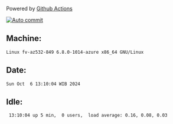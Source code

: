 Powered by [Github Actions](https://github.com/features/actions)

[![Auto commit](https://github.com/hiage/workstation/workflows/Auto%20commit/badge.svg)](https://github.com/hiage/workstation/actions?query=workflow%3A%22Auto+commit%22)

## Machine:
```
Linux fv-az532-849 6.8.0-1014-azure x86_64 GNU/Linux
```
## Date:
```
Sun Oct  6 13:10:04 WIB 2024
```
## Idle:
```
 13:10:04 up 5 min,  0 users,  load average: 0.16, 0.08, 0.03
```
